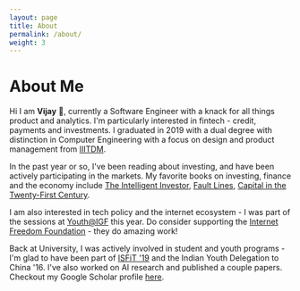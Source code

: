 ```yaml
---
layout: page
title: About
permalink: /about/
weight: 3
---
```


# **About Me**

Hi I am **Vijay** :wave:, currently a Software Engineer with a knack for all things product and analytics. I'm particularly interested in fintech - credit, payments and investments. I graduated in 2019 with a dual degree with distinction in Computer Engineering with a focus on design and product management from [IIITDM](http://iiitdm.ac.in/). 

In the past year or so, I've been reading about investing, and have been actively participating in the markets. My favorite books on investing, finance and the economy include [The Intelligent Investor](https://en.wikipedia.org/wiki/The_Intelligent_Investor), [Fault Lines](https://en.wikipedia.org/wiki/Fault_Lines:_How_Hidden_Fractures_Still_Threaten_the_World_Economy), [Capital in the Twenty-First Century](https://en.wikipedia.org/wiki/Capital_in_the_Twenty-First_Century).

I am also interested in tech policy and the internet ecosystem - I was part of the sessions at [Youth@IGF](https://www.intgovforum.org/multilingual/content/youth-at-igf-2020) this year. Do consider supporting the [Internet Freedom Foundation](https://internetfreedom.in/) - they do amazing work!

Back at University, I was actively involved in student and youth programs - I'm glad to have been part of [ISFiT '19](https://www.isfit.org/) and the Indian Youth Delegation to China '16. I've also worked on AI research and published a couple papers. Checkout my Google Scholar profile [here](https://scholar.google.com/citations?user=iIm00j0AAAAJ&hl=en).



